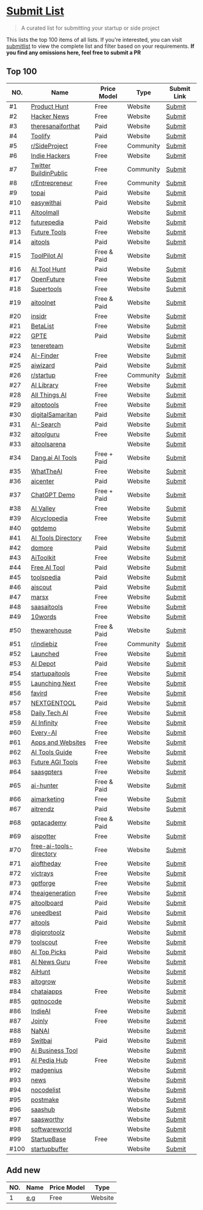 # [Submit List](https://submitlist.net/)

> A curated list for submitting your startup or side project

This lists the top 100 items of all lists. If you're interested, you can visit [submitlist](https://submitlist.net/) to view the complete list and filter based on your requirements.
**If you find any omissions here, feel free to submit a PR**

## Top 100

| NO. | Name | Price Model | Type | Submit Link |
| --- | --- | --- | --- | --- |
| #1 | [Product Hunt](https://www.producthunt.com/) | Free | Website | [Submit](https://www.producthunt.com/posts/new) |
| #2 | [Hacker News](https://news.ycombinator.com/show) | Free | Website | [Submit](https://news.ycombinator.com/submit) |
| #3 | [theresanaiforthat](https://theresanaiforthat.com/) | Paid | Website | [Submit](https://theresanaiforthat.com/getfeatured/#opt_submit) |
| #4 | [Toolify](https://www.toolify.ai/) | Paid | Website | [Submit](https://www.toolify.ai/submit) |
| #5 | [r/SideProject](http://reddit.com/r/sideproject) | Free | Community | [Submit](http://reddit.com/r/sideproject) |
| #6 | [Indie Hackers](https://www.indiehackers.com/) | Free | Website | [Submit](https://www.indiehackers.com/newproduct) |
| #7 | [Twitter BuildinPublic](https://twitter.com/i/communities/1495042358068477955) | Free | Community | [Submit](https://twitter.com/i/communities/1495042358068477955) |
| #8 | [r/Entrepreneur](http://reddit.com/r/entrepreneur) | Free | Community | [Submit](http://reddit.com/r/entrepreneur) |
| #9 | [topai](https://topai.tools/) | Paid | Website | [Submit](https://topai.tools/submit) |
| #10 | [easywithai](https://easywithai.com/) | Paid | Website | [Submit](https://easywithai.com/submittool/) |
| #11 | [AItoolmall](https://aitoolmall.com/) |  | Website | [Submit](https://aitoolmall.com/submit/) |
| #12 | [futurepedia](https://www.futurepedia.io/) | Paid | Website | [Submit](https://www.futurepedia.io/submittool) |
| #13 | [Future Tools](https://www.futuretools.io/) | Free | Website | [Submit](https://www.futuretools.io/submitatool) |
| #14 | [aitools](https://aitools.fyi/) | Paid | Website | [Submit](https://aitools.fyi/zh) |
| #15 | [ToolPilot AI](https://www.toolpilot.ai/) | Free & Paid | Website | [Submit](https://www.toolpilot.ai/pages/submityouraitool) |
| #16 | [AI Tool Hunt](https://www.aitoolhunt.com/) | Paid | Website | [Submit](https://www.aitoolhunt.com/submit) |
| #17 | [OpenFuture](https://openfuture.ai/) | Free | Website | [Submit](https://openfuture.ai/submittool) |
| #18 | [Supertools](https://supertools.therundown.ai/) | Free | Website | [Submit](https://supertools.therundown.ai/submit) |
| #19 | [aitoolnet](https://www.aitoolnet.com/) | Free & Paid | Website | [Submit](https://www.aitoolnet.com/submit) |
| #20 | [insidr](https://www.insidr.ai/ai-tools) | Free | Website | [Submit](https://www.insidr.ai/submittools/) |
| #21 | [BetaList](https://betalist.com/) | Free | Website | [Submit](https://betalist.com/submissions/new) |
| #22 | [GPTE](https://gpte.ai/) | Paid | Website | [Submit](https://gpte.ai/submitatool/) |
| #23 | [tenereteam](https://www.tenereteam.com/ai-tool) |  | Website | [Submit]() |
| #24 | [AI-Finder](https://ai-finder.net/) | Free | Website | [Submit](https://aifinder.net/add) |
| #25 | [aiwizard](https://www.aiwizard.ai/) | Paid | Website | [Submit](https://www.aiwizard.ai/submit) |
| #26 | [r/startup](https://www.reddit.com/r/startup/) | Free | Community | [Submit](https://www.reddit.com/r/startup/) |
| #27 | [AI Library](https://library.phygital.plus/) | Free | Website | [Submit](https://library.phygital.plus/toolsubmission) |
| #28 | [All Things AI](https://allthingsai.com/) | Free | Website | [Submit](https://allthingsai.com/) |
| #29 | [aitoptools](https://aitoptools.com/) | Free | Website | [Submit](https://aitoptools.com/account/submittool/) |
| #30 | [digitalSamaritan](https://www.digitalsamaritan.co/all-ai-tools) | Paid | Website | [Submit](https://www.digitalsamaritan.co/75843fhurwi8e8jcheckout) |
| #31 | [AI-Search](https://ai-search.io/zh) | Paid | Website | [Submit](https://aisearch.io/submit) |
| #32 | [aitoolguru](https://aitoolguru.com/) | Free | Website | [Submit](https://aitoolguru.com/submitaitool) |
| #33 | [aitoolsarena](https://aitoolsarena.com/) |  | Website | [Submit](https://aitoolsarena.com/) |
| #34 | [Dang.ai AI Tools](https://dang.ai/) | Free + Paid | Website | [Submit](https://dang.ai/) |
| #35 | [WhatTheAI](https://whattheai.tech/) | Free | Website | [Submit](https://whattheai.tech/submitatool/) |
| #36 | [aicenter](https://www.aicenter.ai/) | Paid | Website | [Submit](https://aicenter.ai/products/submit) |
| #37 | [ChatGPT Demo](https://chatgptdemo.com/) | Free + Paid | Website | [Submit](https://chatgptdemo.com/sponsorshipoptions/) |
| #38 | [AI Valley](https://aivalley.ai/) | Free | Website | [Submit](https://aivalley.ai/submittool/) |
| #39 | [AIcyclopedia](https://www.aicyclopedia.com/) | Free | Website | [Submit]() |
| #40 | [gptdemo](https://www.gptdemo.net/) |  | Website | [Submit]() |
| #41 | [AI Tools Directory](https://aitoolsdirectory.com/) | Free | Website | [Submit](https://aitoolsdirectory.com/submittool) |
| #42 | [domore](https://domore.ai/) | Paid | Website | [Submit](https://domore.ai/submittool) |
| #43 | [AiToolkit](https://www.aitoolkit.org/) | Free | Website | [Submit](https://www.aitoolkit.org/submit) |
| #44 | [Free AI Tool](https://freeaitool.co/) | Paid | Website | [Submit](https://freeaitool.co/aialternatives?scroll=yes) |
| #45 | [toolspedia](https://www.toolspedia.io/) | Paid | Website | [Submit](https://www.toolspedia.io/submittool/) |
| #46 | [aiscout](https://aiscout.net/) | Paid | Website | [Submit](https://aiscout.net/submitlisting/) |
| #47 | [marsx](https://www.marsx.dev/ai-startups) | Free | Website | [Submit](https://www.marsx.dev/aistartups) |
| #48 | [saasaitools](https://saasaitools.com/) | Free | Website | [Submit]() |
| #49 | [10words](https://10words.io/) | Free | Website | [Submit](https://portal.10words.io/submissions/submit) |
| #50 | [thewarehouse](https://www.thewarehouse.ai/) | Free & Paid | Website | [Submit](https://www.thewarehouse.ai/productsubmission) |
| #51 | [r/indiebiz](https://www.reddit.com/r/indiebiz/) | Free | Community | [Submit](https://www.reddit.com/r/indiebiz/) |
| #52 | [Launched](https://launched.io/) | Free | Website | [Submit](https://launched.io/SubmitStartup) |
| #53 | [AI Depot](https://aidepot.co/) | Paid | Website | [Submit](https://aidepot.co/) |
| #54 | [startupaitools](https://www.startupaitools.com/) | Free | Website | [Submit](https://www.startupaitools.com/submitaitools/) |
| #55 | [Launching Next](https://www.launchingnext.com/) | Free | Website | [Submit](https://www.launchingnext.com/submit/) |
| #56 | [favird](https://favird.com/l/ai-tools-and-applications) | Free | Website | [Submit](https://favird.com/l/aitoolsandapplications) |
| #57 | [NEXTGENTOOL](https://nextgentool.io/) | Paid | Website | [Submit](https://nextgentool.io/submit/) |
| #58 | [Daily Tech AI](https://www.dailytech.ai/) | Free | Website | [Submit](https://www.dailytech.ai/submitservice) |
| #59 | [AI Infinity](https://aiinfinity-meetpatel.notion.site/AI-Infinity-AI-Tools-Directory-0da673c487124ea2b6f8ebe59b75a231) | Free | Website | [Submit](https://forms.gle/Ze6pdWzmweCfKWnLA) |
| #60 | [Every-AI](https://every-ai.com/) | Free | Website | [Submit](https://everyai.com/submittool/) |
| #61 | [Apps and Websites](https://appsandwebsites.com/) | Free | Website | [Submit](https://landing.mycloudmedia.co.uk/appsandwebsitessubmitaiorsaastool/newsubmission.html) |
| #62 | [AI Tools Guide](https://aitoolsguide.com/) | Free | Website | [Submit](https://aitoolsguide.com/contact/) |
| #63 | [Future AGI Tools](https://www.futureagitools.com/) | Free | Website | [Submit](https://www.futureagitools.com/submitasite) |
| #64 | [saasgpters](https://saasgpters.com/) | Free | Website | [Submit]() |
| #65 | [ai-hunter](https://ai-hunter.io/) | Free & Paid | Website | [Submit](https://aihunter.io/submitaitool/) |
| #66 | [aimarketing](https://aimarketing.directory/) | Free | Website | [Submit](https://aimarketing.directory/submit) |
| #67 | [aitrendz](https://aitrendz.xyz/) | Paid | Website | [Submit](https://aitrendz.xyz/submitailink/) |
| #68 | [gptacademy](https://gptacademy.co/) | Free & Paid | Website | [Submit](https://www.gptacademy.co/) |
| #69 | [aispotter](https://aispotter.io/) | Free | Website | [Submit](https://airtable.com/appYRC7Mv7eFRs0Ey/shrrzZ9O2fx7mCk94) |
| #70 | [free-ai-tools-directory](https://free-ai-tools-directory.com/) | Free | Website | [Submit](https://freeaitoolsdirectory.com/submitrequest/) |
| #71 | [aioftheday](https://aioftheday.com/) | Free | Website | [Submit](https://tally.so/r/nprK2q) |
| #72 | [victrays](https://victrays.com/) | Free | Website | [Submit](https://victrays.com/submitaitool/) |
| #73 | [gptforge](https://gptforge.net/) | Free | Website | [Submit](https://docs.google.com/forms/d/e/1FAIpQLSdttwE4QP8PqoDzh36Q5NUok3BdUe33thDCQ5dT_RNY2goWvQ/viewform) |
| #74 | [theaigeneration](https://www.theaigeneration.com/) | Free | Website | [Submit](https://www.theaigeneration.com/add/) |
| #75 | [aitoolboard](https://aitoolboard.com/) | Paid | Website | [Submit](https://aitoolboard.com/submitaitool) |
| #76 | [uneedbest](https://uneedbest.com/) | Paid | Website | [Submit](https://uneedbest.com/yourbesttool) |
| #77 | [aitools](https://www.aitools.directory/) | Paid | Website | [Submit](https://www.aitools.directory/contact) |
| #78 | [digiprotoolz](http://digiprotoolz.com/) |  | Website | [Submit]() |
| #79 | [toolscout](https://toolscout.ai/) | Free | Website | [Submit](https://toolscout.ai/submit) |
| #80 | [AI Top Picks](https://www.aitoppicks.com/) | Paid | Website | [Submit](https://www.aitoppicks.com/) |
| #81 | [AI News Guru](https://ainews.guru/) | Free | Website | [Submit](https://ainews.guru/aiappsubmission/) |
| #82 | [AiHunt](https://aihunt.app/) |  | Website | [Submit]() |
| #83 | [aitogrow](https://aitogrow.com/) |  | Website | [Submit]() |
| #84 | [chataiapps](https://www.chataiapps.com/) | Free | Website | [Submit](https://www.chataiapps.com/) |
| #85 | [gptnocode](https://gptnocode.com/) |  | Website | [Submit](https://gptnocode.com/) |
| #86 | [IndieAI](https://www.indieai.co/) | Free | Website | [Submit](https://www.indieai.co/addtool) |
| #87 | [Joinly](https://www.joinly.xyz/) | Free | Website | [Submit](https://www.joinly.xyz/submitstartup) |
| #88 | [NaNAI](https://nanai.tools/) |  | Website | [Submit](https://nanai.tools/) |
| #89 | [Switbai](https://switbai.com/) | Paid | Website | [Submit](https://switbai.com/submitaitool) |
| #90 | [Ai Business Tool](https://aibusinesstool.com/tool) |  | Website | [Submit]() |
| #91 | [AI Pedia Hub](https://aipediahub.com/) | Free | Website | [Submit](https://aipediahub.com/submit/) |
| #92 | [madgenius](https://madgenius.co/) |  | Website | [Submit]() |
| #93 | [news](https://news.bensbites.co/) |  | Website | [Submit]() |
| #94 | [nocodelist](https://nocodelist.co/) |  | Website | [Submit]() |
| #95 | [postmake](https://postmake.io/) |  | Website | [Submit]() |
| #96 | [saashub](https://www.saashub.com/) |  | Website | [Submit]() |
| #97 | [saasworthy](https://www.saasworthy.com/) |  | Website | [Submit]() |
| #98 | [softwareworld](https://www.softwareworld.co/) |  | Website | [Submit]() |
| #99 | [StartupBase](https://startupbase.io/) | Free | Website | [Submit](https://startupbase.io/submissions/start) |
| #100 | [startupbuffer](https://startupbuffer.com/) |  | Website | [Submit]() |


## Add new

| NO. | Name                          | Price Model | Type    |
| --- | ----------------------------- | ----------- | ------- |
| 1   | [e.g](https://www.google.com) | Free        | Website |
